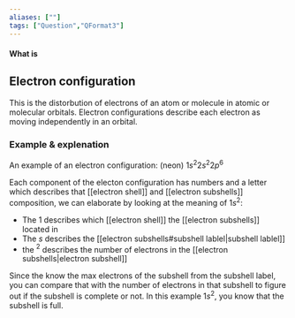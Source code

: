 ```yaml
---
aliases: [""]
tags: ["Question","QFormat3"]
---
```


#### What is
## Electron configuration
This is the distorbution of electrons of an atom or molecule in atomic or molecular orbitals. Electron configurations describe each electron as moving independently in an orbital.


### Example & explenation
An example of an electron configuration:
(neon) $1s^{2}2s^{2}2p^{6}$

Each component of the electon configuration has numbers and a letter which describes that [[electron shell]] and [[electron subshells]] composition, we can elaborate by looking at the meaning of $1s^{2}$:
- The $1$ describes which [[electron shell]] the [[electron subshells]] located in
- The $s$ describes the [[electron subshells#subshell lablel|subshell lablel]]
- the $^2$ describes the number of electrons in the [[electron subshells|electron subshell]]

Since the know the max electrons of the subshell from the subshell label, you can compare that with the number of electrons in that subshell to figure out if the subshell is complete or not. In this example $1s^{2}$, you know that the subshell is full.
